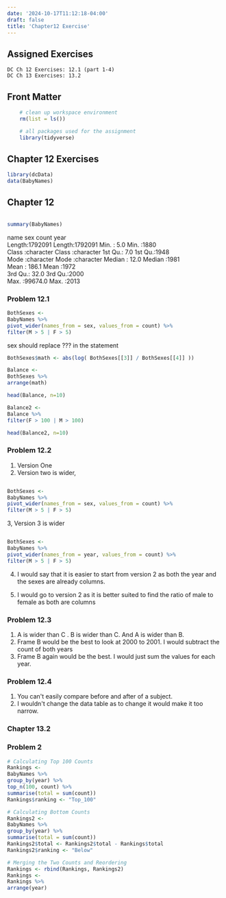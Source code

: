 ```yaml
---
date: '2024-10-17T11:12:18-04:00'
draft: false
title: 'Chapter12 Exercise'
---
```



## Assigned Exercises

    DC Ch 12 Exercises: 12.1 (part 1-4)
    DC Ch 13 Exercises: 13.2

## Front Matter

```r
    # clean up workspace environment
    rm(list = ls())

    # all packages used for the assignment
    library(tidyverse)
```

## Chapter 12 Exercises

```r
library(dcData)
data(BabyNames)
```

## Chapter 12

```r

summary(BabyNames)
```

 name               sex                count              year     
 Length:1792091     Length:1792091     Min.   :    5.0   Min.   :1880  
 Class :character   Class :character   1st Qu.:    7.0   1st Qu.:1948  
 Mode  :character   Mode  :character   Median :   12.0   Median :1981  
                                       Mean   :  186.1   Mean   :1972  
                                       3rd Qu.:   32.0   3rd Qu.:2000  
                                       Max.   :99674.0   Max.   :2013  


### Problem 12.1

```r  
BothSexes <-
BabyNames %>%
pivot_wider(names_from = sex, values_from = count) %>%
filter(M > 5 | F > 5)
```

sex should replace ??? in the statement 

```r
BothSexes$math <- abs(log( BothSexes[[3]] / BothSexes[[4]] ))

Balance <- 
BothSexes %>%
arrange(math)

head(Balance, n=10)

```

```r
Balance2 <-
Balance %>%
filter(F > 100 | M > 100)

head(Balance2, n=10)
```

### Problem 12.2
1. Version One 
2. Version two is wider, 

```r

BothSexes <-
BabyNames %>%
pivot_wider(names_from = sex, values_from = count) %>%
filter(M > 5 | F > 5)

```

3, Version 3 is wider

```r

BothSexes <-
BabyNames %>%
pivot_wider(names_from = year, values_from = count) %>%
filter(M > 5 | F > 5)
```

4. I would say that it is easier to start from version 2 as both the year and the sexes are already columns.

5. I would go to version 2 as it is better suited to find the ratio of male to female as both are columns

### Problem 12.3

1. A is wider than C . B is wider than C. And A is wider than B.
2. Frame B would be the best to look at 2000 to 2001. I would subtract the count of both years
3. Frame B again would be the best. I would just sum the values for each year.

### Problem 12.4

1. You can't easily compare before and after of a subject.
2. I wouldn't change the data table as to change it would make it too narrow.

### Chapter 13.2

### Problem 2

```r
# Calculating Top 100 Counts
Rankings <-
BabyNames %>%
group_by(year) %>%
top_n(100, count) %>%
summarise(total = sum(count))
Rankings$ranking <- "Top_100"

# Calculating Bottom Counts
Rankings2 <-
BabyNames %>%
group_by(year) %>%
summarise(total = sum(count))
Rankings2$total <- Rankings2$total - Rankings$total
Rankings2$ranking <- "Below"

# Merging the Two Counts and Reordering
Rankings <- rbind(Rankings, Rankings2)
Rankings <- 
Rankings %>%
arrange(year)
```

